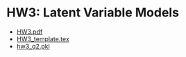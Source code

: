 # HW3: Latent Variable Models
* [HW3.pdf](https://drive.google.com/file/d/1IrPBblLovAImcZdWnzJO07OxT7QD9X2m/view?usp=sharing)
* [HW3_template.tex](https://drive.google.com/file/d/1J1uenpoSHhTucGbCiSb-Rbds0yBKYnpC/view?usp=sharing)
* [hw3_q2.pkl](https://drive.google.com/file/d/1D4mpm1mEJd1xVq_xANCD58pLIOeiny0L/view?usp=sharing)

